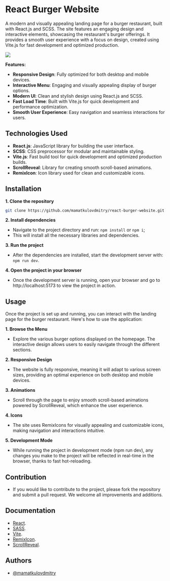 # React Burger Website
A modern and visually appealing landing page for a burger restaurant, built with React.js and SCSS. The site features an engaging design and interactive elements, showcasing the restaurant's burger offerings. It provides a smooth user experience with a focus on design, created using Vite.js for fast development and optimized production.

![](./Preview.png)

**Features:**
- **Responsive Design**: Fully optimized for both desktop and mobile devices.
- **Interactive Menu**: Engaging and visually appealing display of burger options.
- **Modern UI**: Clean and stylish design using React.js and SCSS.
- **Fast Load Time**: Built with Vite.js for quick development and performance optimization.
- **Smooth User Experience**: Easy navigation and seamless interactions for users.

## Technologies Used
- **React.js**: JavaScript library for building the user interface.
- **SCSS**: CSS preprocessor for modular and maintainable styling.
- **Vite.js**: Fast build tool for quick development and optimized production builds.
- **ScrollReveal**: Library for creating smooth scroll-based animations.
- **RemixIcon**: Icon library used for clean and customizable icons.

## Installation
**1. Clone the repository**
```sh
git clone https://github.com/mamatkulovdmitry/react-burger-website.git
```
**2. Install dependencies**
* Navigate to the project directory and run: `npm install` or `npm i`;
* This will install all the necessary libraries and dependencies.

**3. Run the project**
* After the dependencies are installed, start the development server with: `npm run dev`.

**4. Open the project in your browser**
* Once the development server is running, open your browser and go to http://localhost:5173 to view the project in action.

## Usage
Once the project is set up and running, you can interact with the landing page for the burger restaurant. Here's how to use the application:

**1. Browse the Menu**
* Explore the various burger options displayed on the homepage. The interactive design allows users to easily navigate through the different sections.

**2. Responsive Design**
* The website is fully responsive, meaning it will adapt to various screen sizes, providing an optimal experience on both desktop and mobile devices.

**3. Animations**

* Scroll through the page to enjoy smooth scroll-based animations powered by ScrollReveal, which enhance the user experience.

**4. Icons**
* The site uses RemixIcons for visually appealing and customizable icons, making navigation and interactions intuitive.

**5. Development Mode**
* While running the project in development mode (npm run dev), any changes you make to the project will be reflected in real-time in the browser, thanks to fast hot-reloading.

## Contribution
* If you would like to contribute to the project, please fork the repository and submit a pull request. We welcome all improvements and additions.

## Documentation
* [React](https://react.dev/learn).
* [SASS](https://sass-lang.com/documentation).
* [Vite](https://vite.dev/guide).
* [RemixIcon](https://github.com/Remix-Design/RemixIcon).
* [ScrollReveal](https://scrollrevealjs.org/guide/hello-world.html).

## Authors

- [@mamatkulovdmitry](https://github.com/mamatkulovdmitry)
